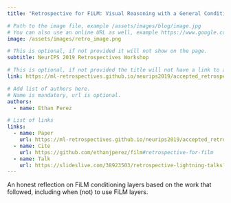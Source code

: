 ```yaml
---
title: "Retrospective for FiLM: Visual Reasoning with a General Conditioning Layer"

# Path to the image file, example /assets/images/blog/image.jpg
# You can also use an online URL as well, example https://www.google.com/image.jpg
image: /assets/images/retro_image.png

# This is optional, if not provided it will not show on the page.
subtitle: NeurIPS 2019 Retrospectives Workshop

# This is optional, if not provided the title will not have a link to anywhere
link: https://ml-retrospectives.github.io/neurips2019/accepted_retrospectives/2019/film/

# Add list of authors here.
# Name is mandatory, url is optional.
authors:
  - name: Ethan Perez

# List of links
links:
  - name: Paper
    url: https://ml-retrospectives.github.io/neurips2019/accepted_retrospectives/2019/film/
  - name: Cite
    url: https://github.com/ethanjperez/film#retrospective-for-film
  - name: Talk
    url: https://slideslive.com/38923503/retrospective-lightning-talks?ref=account-folder-43303-folders
---
```


<!--Abstract-->

An honest reflection on FiLM conditioning layers based on the work that followed, including when (not) to use FiLM layers.
